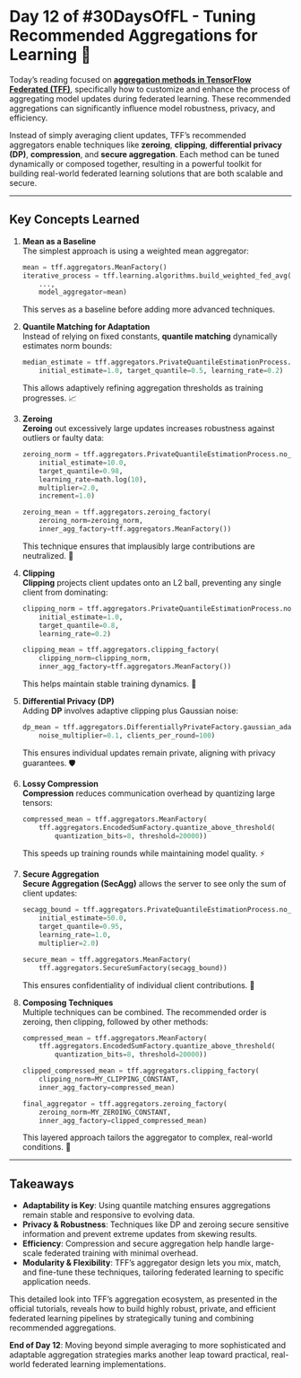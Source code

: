 # Day 12 of #30DaysOfFL - Tuning Recommended Aggregations for Learning 🤝

Today’s reading focused on [**aggregation methods in TensorFlow Federated (TFF)**](https://www.tensorflow.org/federated/tutorials/tuning_recommended_aggregators), specifically how to customize and enhance the process of aggregating model updates during federated learning. These recommended aggregations can significantly influence model robustness, privacy, and efficiency.

Instead of simply averaging client updates, TFF’s recommended aggregators enable techniques like **zeroing**, **clipping**, **differential privacy (DP)**, **compression**, and **secure aggregation**. Each method can be tuned dynamically or composed together, resulting in a powerful toolkit for building real-world federated learning solutions that are both scalable and secure.

---

## Key Concepts Learned

1. **Mean as a Baseline**  
   The simplest approach is using a weighted mean aggregator:
   ```python
   mean = tff.aggregators.MeanFactory()
   iterative_process = tff.learning.algorithms.build_weighted_fed_avg(
       ...,
       model_aggregator=mean)
   ```
   This serves as a baseline before adding more advanced techniques.

2. **Quantile Matching for Adaptation**  
   Instead of relying on fixed constants, **quantile matching** dynamically estimates norm bounds:
   ```python
   median_estimate = tff.aggregators.PrivateQuantileEstimationProcess.no_noise(
       initial_estimate=1.0, target_quantile=0.5, learning_rate=0.2)
   ```
   This allows adaptively refining aggregation thresholds as training progresses. 📈

3. **Zeroing**  
   **Zeroing** out excessively large updates increases robustness against outliers or faulty data:
   ```python
   zeroing_norm = tff.aggregators.PrivateQuantileEstimationProcess.no_noise(
       initial_estimate=10.0,
       target_quantile=0.98,
       learning_rate=math.log(10),
       multiplier=2.0,
       increment=1.0)

   zeroing_mean = tff.aggregators.zeroing_factory(
       zeroing_norm=zeroing_norm,
       inner_agg_factory=tff.aggregators.MeanFactory())
   ```
   This technique ensures that implausibly large contributions are neutralized. 🚫

4. **Clipping**  
   **Clipping** projects client updates onto an L2 ball, preventing any single client from dominating:
   ```python
   clipping_norm = tff.aggregators.PrivateQuantileEstimationProcess.no_noise(
       initial_estimate=1.0,
       target_quantile=0.8,
       learning_rate=0.2)

   clipping_mean = tff.aggregators.clipping_factory(
       clipping_norm=clipping_norm,
       inner_agg_factory=tff.aggregators.MeanFactory())
   ```
   This helps maintain stable training dynamics. 🤏

5. **Differential Privacy (DP)**  
   Adding **DP** involves adaptive clipping plus Gaussian noise:
   ```python
   dp_mean = tff.aggregators.DifferentiallyPrivateFactory.gaussian_adaptive(
       noise_multiplier=0.1, clients_per_round=100)
   ```
   This ensures individual updates remain private, aligning with privacy guarantees. 🛡️

6. **Lossy Compression**  
   **Compression** reduces communication overhead by quantizing large tensors:
   ```python
   compressed_mean = tff.aggregators.MeanFactory(
       tff.aggregators.EncodedSumFactory.quantize_above_threshold(
           quantization_bits=8, threshold=20000))
   ```
   This speeds up training rounds while maintaining model quality. ⚡

7. **Secure Aggregation**  
   **Secure Aggregation (SecAgg)** allows the server to see only the sum of client updates:
   ```python
   secagg_bound = tff.aggregators.PrivateQuantileEstimationProcess.no_noise(
       initial_estimate=50.0,
       target_quantile=0.95,
       learning_rate=1.0,
       multiplier=2.0)

   secure_mean = tff.aggregators.MeanFactory(
       tff.aggregators.SecureSumFactory(secagg_bound))
   ```
   This ensures confidentiality of individual client contributions. 🔐

8. **Composing Techniques**  
   Multiple techniques can be combined. The recommended order is zeroing, then clipping, followed by other methods:
   ```python
   compressed_mean = tff.aggregators.MeanFactory(
       tff.aggregators.EncodedSumFactory.quantize_above_threshold(
           quantization_bits=8, threshold=20000))

   clipped_compressed_mean = tff.aggregators.clipping_factory(
       clipping_norm=MY_CLIPPING_CONSTANT,
       inner_agg_factory=compressed_mean)

   final_aggregator = tff.aggregators.zeroing_factory(
       zeroing_norm=MY_ZEROING_CONSTANT,
       inner_agg_factory=clipped_compressed_mean)
   ```
   This layered approach tailors the aggregator to complex, real-world conditions. 🧩

---

## Takeaways

- **Adaptability is Key**: Using quantile matching ensures aggregations remain stable and responsive to evolving data.  
- **Privacy & Robustness**: Techniques like DP and zeroing secure sensitive information and prevent extreme updates from skewing results.  
- **Efficiency**: Compression and secure aggregation help handle large-scale federated training with minimal overhead.  
- **Modularity & Flexibility**: TFF’s aggregator design lets you mix, match, and fine-tune these techniques, tailoring federated learning to specific application needs.

This detailed look into TFF’s aggregation ecosystem, as presented in the official tutorials, reveals how to build highly robust, private, and efficient federated learning pipelines by strategically tuning and combining recommended aggregations. 

**End of Day 12**: Moving beyond simple averaging to more sophisticated and adaptable aggregation strategies marks another leap toward practical, real-world federated learning implementations.